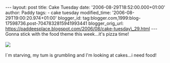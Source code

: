 \-\-- layout: post title: Cake Tuesday date:
\'2006-08-29T18:52:00.000+01:00\' author: Paddy tags: - cake tuesday
modified\_time: \'2006-08-29T19:00:20.974+01:00\' blogger\_id:
tag:blogger.com,1999:blog-17598736.post-7047832815941993441
blogger\_orig\_url:
https://paddeesplace.blogspot.com/2006/08/cake-tuesday\_29.html \-\--
Gonna stick with the food theme this week\...it\'s pizza time!\
\
[![](https://photos1.blogger.com/blogger2/2320/2148/320/2005_0425Image0019.jpg)](https://photos1.blogger.com/blogger2/2320/2148/1600/2005_0425Image0019.jpg)\
\
I\`m starving, my tum is grumbling and I\'m looking at cakes\...i need
food!
